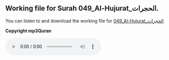 
## Working file for Surah 049_Al-Hujurat_الحجرات.

You can listen to and download the working file for [049_Al-Hujurat_الحجرات](https://server13.mp3quran.net/husr/049.mp3)

**Copyright mp3Quran**

<audio controls src="https://server13.mp3quran.net/husr/049.mp3"></audio>
